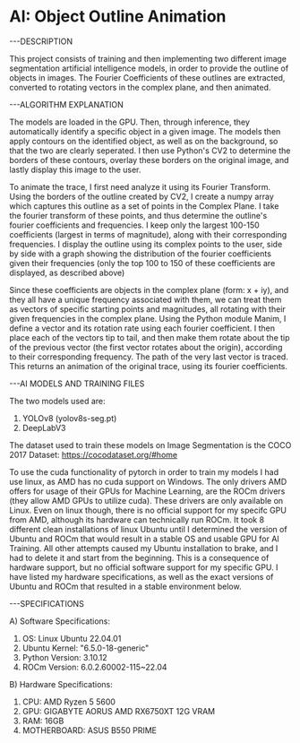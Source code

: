 # AI: Object Outline Animation

---DESCRIPTION

This project consists of training and then implementing two different image segmentation artificial intelligence models, in order to provide the outline of objects in images. The Fourier Coefficients of these outlines are extracted, converted to rotating vectors in the complex plane, and then animated.

---ALGORITHM EXPLANATION 

The models are loaded in the GPU. Then, through inference, they automatically identify a specific object in a given image. The models then apply contours on the identified object, as well as on the background, so that the two are clearly seperated. I then use Python's CV2 to determine the borders of these contours, overlay these borders on the original image, and lastly display this image to the user.

To animate the trace, I first need analyze it using its Fourier Transform. Using the borders of the outline created by CV2, I create a numpy array which captures this outline as a set of points in the Complex Plane. I take the fourier transform of these points, and thus determine the outline's fourier coefficients and frequencies. I keep only the largest 100-150 coefficients (largest in terms of magnitude), along with their corresponding frequencies. I display the outline using its complex points to the user, side by side with a graph showing the distribution of the fourier coefficients given their frequencies (only the top 100 to 150 of these coefficients are displayed, as described above)

Since these coefficients are objects in the complex plane (form: x + iy), and they all have a unique frequency associated with them, we can treat them as vectors of specific starting points and magnitudes, all rotating with their given frequencies in the complex plane. Using the Python module Manim, I define a vector and its rotation rate using each fourier coefficient. I then place each of the vectors tip to tail, and then make them rotate about the tip of the previous vector (the first vector rotates about the origin), according to their corresponding frequency. The path of the very last vector is traced. This returns an animation of the original trace, using its fourier coefficients.

---AI MODELS AND TRAINING FILES

The two models used are: 

1) YOLOv8 (yolov8s-seg.pt)
2) DeepLabV3

The dataset used to train these models on Image Segmentation is the COCO 2017 Dataset: https://cocodataset.org/#home

To use the cuda functionality of pytorch in order to train my models I had use linux, as AMD has no cuda support on Windows. The only drivers AMD offers for usage of their GPUs for Machine Learning, are the ROCm drivers (they allow AMD GPUs to utilize cuda). These drivers are only available on Linux. Even on linux though, there is no official support for my specifc GPU from AMD, although its hardware can technically run ROCm. It took 8 different clean installations of linux Ubuntu until I determined the version of Ubuntu and ROCm that would result in a stable OS and usable GPU for AI Training. All other attempts caused my Ubuntu installation to brake, and I had to delete it and start from the beginning. This is a consequence of hardware support, but no official software support for my specific GPU. I have listed my hardware specifications, as well as the exact versions of Ubuntu and ROCm that resulted in a stable environment below.

---SPECIFICATIONS

A) Software Specifications:

1) OS: Linux Ubuntu 22.04.01
2) Ubuntu Kernel: "6.5.0-18-generic" 
3) Python Version: 3.10.12
4) ROCm Version: 6.0.2.60002-115~22.04

B) Hardware Specifications:

1) CPU: AMD Ryzen 5 5600
2) GPU: GIGABYTE AORUS AMD RX6750XT 12G VRAM
3) RAM: 16GB
4) MOTHERBOARD: ASUS B550 PRIME
